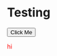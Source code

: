 # Testing

<script>
function myFunc() {
  console.log("testing...");
}
</script>

<button onclick="myFunc()">Click Me</button>

<style>
#test {
color: red;
}
</style>
<div id="test">
hi
</div>
